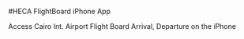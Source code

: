 #HECA FlightBoard iPhone App

Access Cairo Int. Airport Flight Board Arrival, Departure on the iPhone

